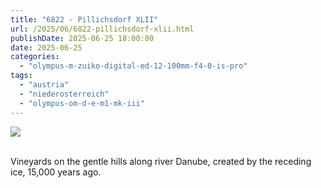 ```yaml
---
title: "6822 - Pillichsdorf XLII"
url: /2025/06/6822-pillichsdorf-xlii.html
publishDate: 2025-06-25 18:00:00
date: 2025-06-25
categories:
  - "olympus-m-zuiko-digital-ed-12-100mm-f4-0-is-pro"
tags:
  - "austria"
  - "niederosterreich"
  - "olympus-om-d-e-m1-mk-iii"
---
```

<div class="container">
<div class="center"><a target="_blank" href="https://d25zfm9zpd7gm5.cloudfront.net/1200x1200/2020/20201227_135539_lr.jpg"><img class="webfeedsFeaturedVisual" src="https://d25zfm9zpd7gm5.cloudfront.net/0600x0600/2020/20201227_135539_lr.jpg" /></a></div>
</div>
<br />

Vineyards on the gentle hills along river Danube, created by
the receding ice, 15,000 years ago.
